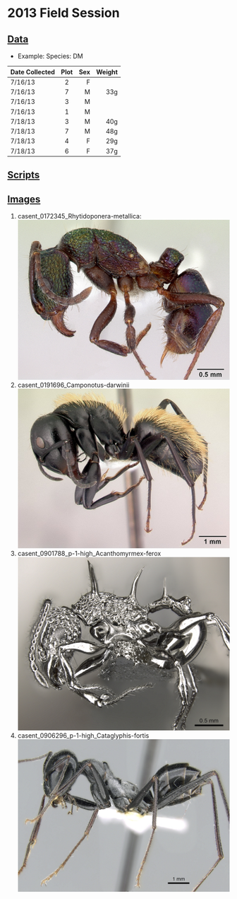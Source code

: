 # 2013 Field Session

## [Data](https://github.com/ShiyiWang25/tfcb-homework02/tree/main/data)
* Example: Species: DM

| Date Collected| Plot          | Sex   | Weight|
| ------------- |:-------------:| -----:| -----:|
| 7/16/13       |      2        |   F   |       |
| 7/16/13       |      7        |   M   |  33g  |
| 7/16/13       |      3        |   M   |       |
| 7/16/13       |      1        |   M   |       |
| 7/18/13       |      3        |   M   |  40g  |
| 7/18/13       |      7        |   M   |  48g  |
| 7/18/13       |      4        |   F   |  29g  |
| 7/18/13       |      6        |   F   |  37g  |

## [Scripts](https://github.com/ShiyiWang25/tfcb-homework02/tree/main/scripts)

## [Images](https://github.com/ShiyiWang25/tfcb-homework02/tree/main/data)
1. casent_0172345_Rhytidoponera-metallica: 
![alt text](https://github.com/ShiyiWang25/tfcb-homework02/blob/main/images/casent_0172345_Rhytidoponera-metallica.jpg)
2. casent_0191696_Camponotus-darwinii
![alt text](https://github.com/ShiyiWang25/tfcb-homework02/blob/main/images/casent_0191696_Camponotus-darwinii%20.jpg)
3. casent_0901788_p-1-high_Acanthomyrmex-ferox
![alt text](https://github.com/ShiyiWang25/tfcb-homework02/blob/main/images/casent_0901788_p-1-high_Acanthomyrmex-ferox.jpg)
4. casent_0906296_p-1-high_Cataglyphis-fortis
![alt text](https://github.com/ShiyiWang25/tfcb-homework02/blob/main/images/casent_0906296_p-1-high_Cataglyphis-fortis.jpg)
